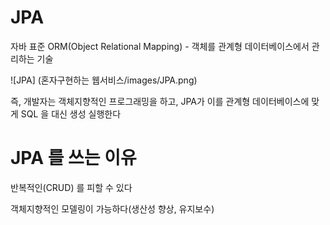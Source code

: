 # JPA 
자바 표준 ORM(Object Relational Mapping) - 객체를 관계형 데이터베이스에서 관리하는 기술

![JPA] (혼자구현하는 웹서비스/images/JPA.png)

즉, 개발자는 객체지향적인 프로그래밍을 하고, JPA가 이를 관계형 데이터베이스에 맞게 SQL 을 대신 생성 실행한다

# JPA 를 쓰는 이유 
반복적인(CRUD) 를 피할 수 있다

객체지향적인 모델링이 가능하다(생산성 향상, 유지보수)

# 

